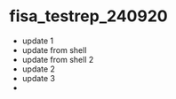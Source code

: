 # fisa_testrep_240920
- update 1
- update from shell
- update from shell 2
- update 2
- update 3
- 
